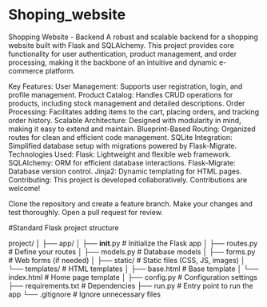 # Shoping_website

Shopping Website - Backend
A robust and scalable backend for a shopping website built with Flask and SQLAlchemy. This project provides core functionality for user authentication, product management, and order processing, making it the backbone of an intuitive and dynamic e-commerce platform.

Key Features:
User Management: Supports user registration, login, and profile management.
Product Catalog: Handles CRUD operations for products, including stock management and detailed descriptions.
Order Processing: Facilitates adding items to the cart, placing orders, and tracking order history.
Scalable Architecture: Designed with modularity in mind, making it easy to extend and maintain.
Blueprint-Based Routing: Organized routes for clean and efficient code management.
SQLite Integration: Simplified database setup with migrations powered by Flask-Migrate.
Technologies Used:
Flask: Lightweight and flexible web framework.
SQLAlchemy: ORM for efficient database interactions.
Flask-Migrate: Database version control.
Jinja2: Dynamic templating for HTML pages.
Contributing:
This project is developed collaboratively. Contributions are welcome!

Clone the repository and create a feature branch.
Make your changes and test thoroughly.
Open a pull request for review.


#Standard Flask project structure

project/
│
├── app/
│   ├── __init__.py       # Initialize the Flask app
│   ├── routes.py         # Define your routes
│   ├── models.py         # Database models
│   ├── forms.py          # Web forms (if needed)
│   ├── static/           # Static files (CSS, JS, images)
│   └── templates/        # HTML templates
│       ├── base.html     # Base template
│       └── index.html    # Home page template
│
├── config.py             # Configuration settings
├── requirements.txt      # Dependencies
├── run.py                # Entry point to run the app
└── .gitignore            # Ignore unnecessary files
